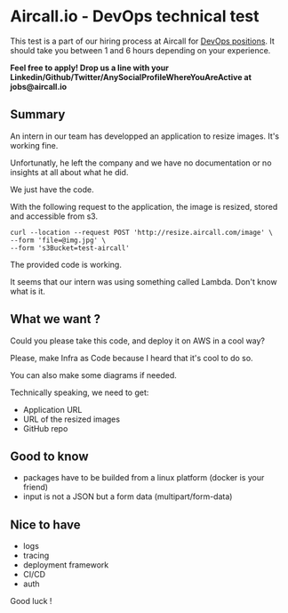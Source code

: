 # Aircall.io - DevOps technical test

This test is a part of our hiring process at Aircall for [DevOps positions](https://aircall.io/jobs#SystemAdministrator). It should take you between 1 and 6 hours depending on your experience.

__Feel free to apply! Drop us a line with your Linkedin/Github/Twitter/AnySocialProfileWhereYouAreActive at jobs@aircall.io__


## Summary

An intern in our team has developped an application to resize images. It's working fine.

Unfortunatly, he left the company and we have no documentation or no insights at all about
what he did.

We just have the code.

With the following request to the application, the image is resized, stored and accessible from s3.

```
curl --location --request POST 'http://resize.aircall.com/image' \
--form 'file=@img.jpg' \
--form 's3Bucket=test-aircall'
```

The provided code is working. 

It seems that our intern was using something called Lambda. Don't know what is it.



## What we want ?
Could you please take this code, and deploy it on AWS in a cool way?

Please, make Infra as Code because I heard that it's cool to do so.

You can also make some diagrams if needed.

Technically speaking, we need to get:

- Application URL
- URL of the resized images
- GitHub repo

## Good to know

- packages have to be builded from a linux platform (docker is your friend)
- input is not a JSON but a form data (multipart/form-data)

## Nice to have

- logs
- tracing
- deployment framework
- CI/CD
- auth

Good luck !
